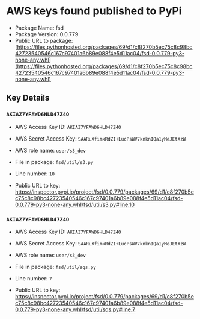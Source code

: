 # AWS keys found published to PyPi

* Package Name: fsd
* Package Version: 0.0.779
* Public URL to package: [https://files.pythonhosted.org/packages/69/d1/c8f270b5ec75c8c98bc42723540546c167c97401a6b89e088f4e5d11ac04/fsd-0.0.779-py3-none-any.whl](https://files.pythonhosted.org/packages/69/d1/c8f270b5ec75c8c98bc42723540546c167c97401a6b89e088f4e5d11ac04/fsd-0.0.779-py3-none-any.whl)

## Key Details

### `AKIAZ7YFAWD6HLD47Z4O`

* AWS Access Key ID: `AKIAZ7YFAWD6HLD47Z4O`
* AWS Secret Access Key: `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` 
* AWS role name: `user/s3_dev`
* File in package: `fsd/util/s3.py`
* Line number: `10`

* Public URL to key: https://inspector.pypi.io/project/fsd/0.0.779/packages/69/d1/c8f270b5ec75c8c98bc42723540546c167c97401a6b89e088f4e5d11ac04/fsd-0.0.779-py3-none-any.whl/fsd/util/s3.py#line.10



### `AKIAZ7YFAWD6HLD47Z4O`

* AWS Access Key ID: `AKIAZ7YFAWD6HLD47Z4O`
* AWS Secret Access Key: `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` 
* AWS role name: `user/s3_dev`
* File in package: `fsd/util/sqs.py`
* Line number: `7`

* Public URL to key: https://inspector.pypi.io/project/fsd/0.0.779/packages/69/d1/c8f270b5ec75c8c98bc42723540546c167c97401a6b89e088f4e5d11ac04/fsd-0.0.779-py3-none-any.whl/fsd/util/sqs.py#line.7


